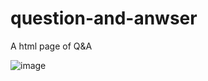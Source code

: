 # question-and-anwser
A html page of Q&amp;A

![image](https://user-images.githubusercontent.com/25979812/116875121-f7cf9300-ac4c-11eb-8443-754c1e031139.png)

